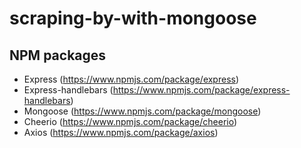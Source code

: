 # scraping-by-with-mongoose

## NPM packages
* Express (https://www.npmjs.com/package/express)
* Express-handlebars (https://www.npmjs.com/package/express-handlebars)
* Mongoose (https://www.npmjs.com/package/mongoose)
* Cheerio (https://www.npmjs.com/package/cheerio)
* Axios (https://www.npmjs.com/package/axios)

